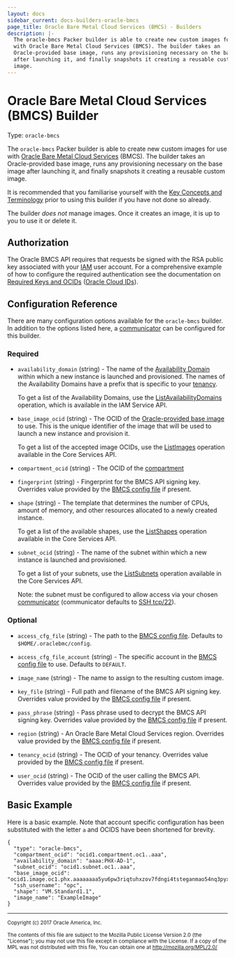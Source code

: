 ```yaml
---
layout: docs
sidebar_current: docs-builders-oracle-bmcs
page_title: Oracle Bare Metal Cloud Services (BMCS) - Builders
description: |-
  The oracle-bmcs Packer builder is able to create new custom images for use
  with Oracle Bare Metal Cloud Services (BMCS). The builder takes an
  Oracle-provided base image, runs any provisioning necessary on the base image
  after launching it, and finally snapshots it creating a reusable custom
  image.
---
```


# Oracle Bare Metal Cloud Services (BMCS) Builder

Type: `oracle-bmcs`

The `oracle-bmcs` Packer builder is able to create new custom images for use
with [Oracle Bare Metal Cloud Services](https://cloud.oracle.com/en_US/bare-metal-compute)
(BMCS). The builder takes an Oracle-provided base image, runs any provisioning
necessary on the base image after launching it, and finally snapshots it
creating a reusable custom image.

It is recommended that you familiarise yourself with the
[Key Concepts and Terminology](https://docs.us-phoenix-1.oraclecloud.com/Content/GSG/Concepts/concepts.htm)
prior to using this builder if you have not done so already.

The builder _does not_ manage images. Once it creates an image, it is up to you
to use it or delete it.

## Authorization

The Oracle BMCS API requires that requests be signed with the RSA public key
associated with your [IAM](https://docs.us-phoenix-1.oraclecloud.com/Content/Identity/Concepts/overview.htm)
user account. For a comprehensive example of how to configure the required
authentication see the documentation on
[Required Keys and OCIDs](https://docs.us-phoenix-1.oraclecloud.com/Content/API/Concepts/apisigningkey.htm)
([Oracle Cloud IDs](https://docs.us-phoenix-1.oraclecloud.com/Content/General/Concepts/identifiers.htm)).

## Configuration Reference

There are many configuration options available for the `oracle-bmcs` builder.
In addition to the options listed here, a
[communicator](/docs/templates/communicator.html) can be configured for this
builder.

### Required

 -  `availability_domain` (string) - The name of the
    [Availability Domain](https://docs.us-phoenix-1.oraclecloud.com/Content/General/Concepts/regions.htm)
    within which a new instance is launched and provisioned.
    The names of the Availability Domains have a prefix that is specific to
    your [tenancy](https://docs.us-phoenix-1.oraclecloud.com/Content/GSG/Concepts/concepts.htm#two).

    To get a list of the Availability Domains, use the
    [ListAvailabilityDomains](https://docs.us-phoenix-1.oraclecloud.com/api/#/en/identity/latest/AvailabilityDomain/ListAvailabilityDomains)
    operation, which is available in the IAM Service API.

 -  `base_image_ocid` (string) - The OCID of the
    [Oracle-provided base image](https://docs.us-phoenix-1.oraclecloud.com/Content/Compute/References/images.htm)
    to use. This is the unique identifier of the image that will be used to
    launch a new instance and provision it.

    To get a list of the accepted image OCIDs, use the
    [ListImages](https://docs.us-phoenix-1.oraclecloud.com/api/#/en/iaas/latest/Image/ListImages)
    operation available in the Core Services API.

 -  `compartment_ocid` (string) - The OCID of the
    [compartment](https://docs.us-phoenix-1.oraclecloud.com/Content/GSG/Tasks/choosingcompartments.htm)

 -  `fingerprint` (string) - Fingerprint for the BMCS API signing key.
    Overrides value provided by the
    [BMCS config file](https://docs.us-phoenix-1.oraclecloud.com/Content/API/Concepts/sdkconfig.htm)
    if present.

 -  `shape` (string) - The template that determines the number of
    CPUs, amount of memory, and other resources allocated to a newly created
    instance.

    To get a list of the available shapes, use the
    [ListShapes](https://docs.us-phoenix-1.oraclecloud.com/api/#/en/iaas/20160918/Shape/ListShapes)
    operation available in the Core Services API.

 -  `subnet_ocid` (string) - The name of the subnet within which a new instance
    is launched and provisioned.

    To get a list of your subnets, use the
    [ListSubnets](https://docs.us-phoenix-1.oraclecloud.com/api/#/en/iaas/latest/Subnet/ListSubnets)
    operation available in the Core Services API.

    Note: the subnet must be configured to allow access via your chosen
    [communicator](/docs/templates/communicator.html) (communicator defaults to
    [SSH tcp/22](/docs/templates/communicator.html#ssh_port)).


### Optional

 -  `access_cfg_file` (string) - The path to the
    [BMCS config file](https://docs.us-phoenix-1.oraclecloud.com/Content/API/Concepts/sdkconfig.htm).
    Defaults to `$HOME/.oraclebmc/config`.

 -  `access_cfg_file_account` (string) - The specific account in the
    [BMCS config file](https://docs.us-phoenix-1.oraclecloud.com/Content/API/Concepts/sdkconfig.htm)
    to use. Defaults to `DEFAULT`.

 -  `image_name` (string) - The name to assign to the resulting custom image.

 -  `key_file` (string) - Full path and filename of the BMCS API signing key.
    Overrides value provided by the
    [BMCS config file](https://docs.us-phoenix-1.oraclecloud.com/Content/API/Concepts/sdkconfig.htm)
    if present.

 -  `pass_phrase` (string) - Pass phrase used to decrypt the BMCS API signing
    key. Overrides value provided by the
    [BMCS config file](https://docs.us-phoenix-1.oraclecloud.com/Content/API/Concepts/sdkconfig.htm)
    if present.

 -  `region` (string) - An Oracle Bare Metal Cloud Services region. Overrides
    value provided by the
    [BMCS config file](https://docs.us-phoenix-1.oraclecloud.com/Content/API/Concepts/sdkconfig.htm)
    if present.

 -  `tenancy_ocid` (string) - The OCID of your tenancy. Overrides value provided
    by the
    [BMCS config file](https://docs.us-phoenix-1.oraclecloud.com/Content/API/Concepts/sdkconfig.htm)
    if present.

 -  `user_ocid` (string) - The OCID of the user calling the BMCS API. Overrides
    value provided by the [BMCS config file](https://docs.us-phoenix-1.oraclecloud.com/Content/API/Concepts/sdkconfig.htm)
    if present.


## Basic Example

Here is a basic example. Note that account specific configuration has been
substituted with the letter `a` and OCIDS have been shortened for brevity.

``` {.javascript}
{
  "type": "oracle-bmcs",
  "compartment_ocid": "ocid1.compartment.oc1..aaa",
  "availability_domain": "aaaa:PHX-AD-1",
  "subnet_ocid": "ocid1.subnet.oc1..aaa",
  "base_image_ocid": "ocid1.image.oc1.phx.aaaaaaaa5yu6pw3riqtuhxzov7fdngi4tsteganmao54nq3pyxu3hxcuzmoa",
  "ssh_username": "opc",
  "shape": "VM.Standard1.1",
  "image_name": "ExampleImage"
}
```

<hr />
<small>Copyright (c) 2017 Oracle America, Inc.

The contents of this file are subject to the Mozilla Public License Version 2.0 (the "License"); you may not use this file except in compliance with the License. If a copy of the MPL was not distributed with this file, You can obtain one at http://mozilla.org/MPL/2.0/</small>
